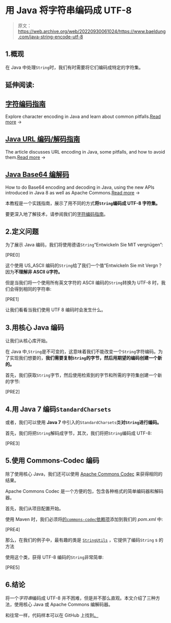 # 用 Java 将字符串编码成 UTF-8

> 原文：<https://web.archive.org/web/20220930061024/https://www.baeldung.com/java-string-encode-utf-8>

## 1.概观

在 Java 中处理`String`时，我们有时需要将它们编码成特定的字符集。

## 延伸阅读:

## [字符编码指南](/web/20221109093624/https://www.baeldung.com/java-char-encoding)

Explore character encoding in Java and learn about common pitfalls.[Read more](/web/20221109093624/https://www.baeldung.com/java-char-encoding) →

## [Java URL 编码/解码指南](/web/20221109093624/https://www.baeldung.com/java-url-encoding-decoding)

The article discusses URL encoding in Java, some pitfalls, and how to avoid them.[Read more](/web/20221109093624/https://www.baeldung.com/java-url-encoding-decoding) →

## [Java Base64 编解码](/web/20221109093624/https://www.baeldung.com/java-base64-encode-and-decode)

How to do Base64 encoding and decoding in Java, using the new APIs introduced in Java 8 as well as Apache Commons.[Read more](/web/20221109093624/https://www.baeldung.com/java-base64-encode-and-decode) →

本教程是一个实践指南，展示了用不同的方式**将`String`编码成 UTF-8 字符集。**

要更深入地了解技术，请参阅我们的[字符编码指南](/web/20221109093624/https://www.baeldung.com/java-char-encoding)。

## 2.定义问题

为了展示 Java 编码，我们将使用德语`String`“Entwickeln Sie MIT vergnügen”:

[PRE0]

这个使用 US_ASCII 编码的`String`给了我们一个值“Entwickeln Sie mit Vergn？因为**不理解非 ASCII ü字符。**

但是当我们将一个使用所有英文字符的 ASCII 编码的`String`转换为 UTF-8 时，我们会得到相同的字符串:

[PRE1]

让我们看看当我们使用 UTF 8 编码时会发生什么。

## 3.用核心 Java 编码

让我们从核心库开始。

在 Java 中,`String`是不可变的，这意味着我们不能改变一个`String`字符编码。为了实现我们想要的，**我们需要复制`String`的字节，然后用期望的编码创建一个新的。**

首先，我们获取`String`字节，然后使用检索到的字节和所需的字符集创建一个新的字节:

[PRE2]

## 4.用 Java 7 编码`StandardCharsets`

或者，我们可以使用 **Java 7** 中引入的`StandardCharsets`类**对`String`进行编码。**

首先，我们将把`String`解码成字节，其次，我们将把`String`编码成 UTF-8:

[PRE3]

## 5.使用 Commons-Codec 编码

除了使用核心 Java，我们还可以使用 [Apache Commons Codec](https://web.archive.org/web/20221109093624/https://commons.apache.org/proper/commons-codec/) 来获得相同的结果。

Apache Commons Codec 是一个方便的包，包含各种格式的简单编码器和解码器。

首先，我们从项目配置开始。

使用 Maven 时，我们必须将[的`commons-codec`依赖项](https://web.archive.org/web/20221109093624/https://search.maven.org/search?q=g:commons-codec%20AND%20a:commons-codec)添加到我们的 *pom.xml* 中:

[PRE4]

那么，在我们的例子中，最有趣的类是 [`StringUtils`](https://web.archive.org/web/20221109093624/https://commons.apache.org/proper/commons-codec/apidocs/org/apache/commons/codec/binary/StringUtils.html) ，它提供了编码`String` s 的方法

使用这个类，获得 UTF-8 编码的`String`非常简单:

[PRE5]

## 6.结论

将一个*字符串*编码成 UTF-8 并不困难，但是并不那么直观。本文介绍了三种方法，使用核心 Java 或 Apache Commons 编解码器。

和往常一样，代码样本可以在 GitHub 上找到[。](https://web.archive.org/web/20221109093624/https://github.com/eugenp/tutorials/tree/master/core-java-modules/core-java-string-operations-2)